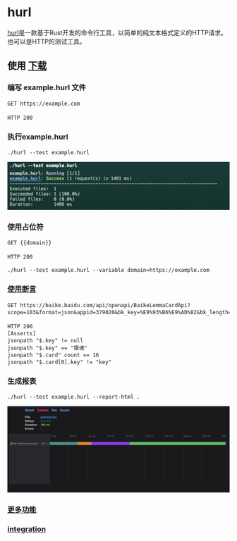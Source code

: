 # hurl

[hurl](https://github.com/Orange-OpenSource/hurl)是一款基于Rust开发的命令行工具，以简单的纯文本格式定义的HTTP请求。也可以是HTTP的测试工具。

## 使用 [下载](https://github.com/Orange-OpenSource/hurl/releases/)

### 编写 example.hurl 文件

```content
GET https://example.com

HTTP 200
```

### 执行example.hurl

```shell
./hurl --test example.hurl
```

![结果](pics/img-20240223160816.png)

### 使用占位符

```content
GET {{domain}}

HTTP 200
```

```shell
./hurl --test example.hurl --variable domain=https://example.com
```

### [使用断言](https://hurl.dev/docs/tutorial/adding-asserts.html)

```content
GET https://baike.baidu.com/api/openapi/BaikeLemmaCardApi?scope=103&format=json&appid=379020&bk_key=%E9%93%B6%E9%AD%82&bk_length=600

HTTP 200
[Asserts]
jsonpath "$.key" != null
jsonpath "$.key" == "银魂"
jsonpath "$.card" count == 16
jsonpath "$.card[0].key" != "key"
```

### 生成报表

```shell
./hurl --test example.hurl --report-html .
```

![报表](pics/img-20240223162124.png)

### [更多功能](https://hurl.dev/docs/manual.html#options)

### [integration](https://hurl.dev/docs/tutorial/ci-cd-integration.html)